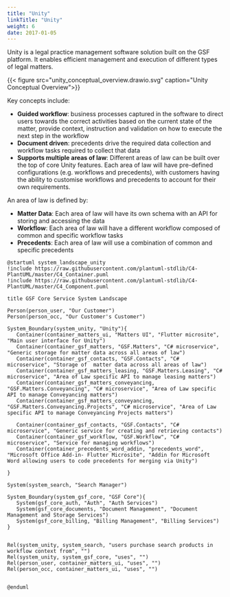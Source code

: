 ```yaml
---
title: "Unity"
linkTitle: "Unity"
weight: 6
date: 2017-01-05
---
```


Unity is a legal practice management software solution built on the GSF platform. It enables efficient management and execution of different types of legal matters.

{{< figure src="unity_conceptual_overview.drawio.svg" caption="Unity Conceptual Overview">}}

Key concepts include:

* __Guided workflow__: business processes captured in the software to direct users towards the correct activities based on the current state of the matter, provide context, instruction and validation on how to execute the next step in the workflow
* __Document driven__: precedents drive the required data collection and workflow tasks required to collect that data
* __Supports multiple areas of law__: Different areas of law can be built over the top of core Unity features. Each area of law will have pre-defined configurations (e.g. workflows and precedents), with customers having the ability to customise workflows and precedents to account for their own requirements.

An area of law is defined by:
* __Matter Data__: Each area of law will have its own schema with an API for storing and accessing the data
* __Workflow__: Each area of law will have a different workflow composed of common and specific workflow tasks
* __Precedents__: Each area of law will use a combination of common and specific precedents

```plantuml
@startuml system_landscape_unity
!include https://raw.githubusercontent.com/plantuml-stdlib/C4-PlantUML/master/C4_Container.puml
!include https://raw.githubusercontent.com/plantuml-stdlib/C4-PlantUML/master/C4_Component.puml

title GSF Core Service System Landscape

Person(person_user, "Our Customer")
Person(person_occ, "Our Customer's Customer")

System_Boundary(system_unity, "Unity"){
   Container(container_matters_ui, "Matters UI", "Flutter microsite", "Main user interface for Unity")
   Container(container_gsf_matters, "GSF.Matters", "C# microservice", "Generic storage for matter data across all areas of law")
   Container(container_gsf_contacts, "GSF.Contacts", "C# microservice", "Storage of  matter data across all areas of law")
   Container(container_gsf_matters_leasing, "GSF.Matters.Leasing", "C# microservice", "Area of Law specific API to manage leasing matters")
   Container(container_gsf_matters_conveyancing, "GSF.Matters.Conveyancing", "C# microservice", "Area of Law specific API to manage Conveyancing matters")
   Container(container_gsf_matters_conveyancing, "GSF.Matters.Conveyancing.Projects", "C# microservice", "Area of Law specific API to manage Conveyancing Projects matters")

   Container(container_gsf_contacts, "GSF.Contacts", "C# microservice", "Generic service for creating and retrieving contacts")
   Container(container_gsf_workflow, "GSF.Workflow", "C# microservice", "Service for managing workflows")
   Container(container_precedents_word_addin, "precedents_word", "Microsoft Office Add-in- Flutter Microsite", "Addin for Microsoft Word allowing users to code precedents for merging via Unity")

}

System(system_search, "Search Manager")

System_Boundary(system_gsf_core, "GSF Core"){
   System(gsf_core_auth, "Auth", "Auth Services")
   System(gsf_core_documents, "Document Management", "Document Management and Storage Services")
   System(gsf_core_billing, "Billing Management", "Billing Services")
}  


Rel(system_unity, system_search, "users purchase search products in workflow context from", "")
Rel(system_unity, system_gsf_core, "uses", "")
Rel(person_user, container_matters_ui, "uses", "")
Rel(person_occ, container_matters_ui, "uses", "")


@enduml
```

<!-- 

```plantuml
@startuml container_unity
!include https://raw.githubusercontent.com/plantuml-stdlib/C4-PlantUML/master/C4_Container.puml
!include https://raw.githubusercontent.com/plantuml-stdlib/C4-PlantUML/master/C4_Component.puml

Person(person_lawyer, "Our Customer")

System_Boundary(c1, "Unity"){
    Container(container_matters_ui, "Matters UI", "Flutter microsite", "Main user interface for Unity")
    Container(container_gsf_matters, "GSF.Matters", "C# microservice", "Generic storage for matter data across all areas of law")
    Container(container_gsf_matters_leasing, "GSF.Matters.Leasing", "C# microservice", "An API to manage leasing matters")
    Container(container_gsf_matters_conveyancing, "GSF.Matters.Conveyancing", "C# microservice", "An API to manage Conveyancing matters")
    Container(container_gsf_contacts, "GSF.Contacts", "C# microservice", "Generic service for creating and retrieving contacts")
    Container(container_gsf_workflow, "GSF.Workflow", "C# microservice", "Service for managing workflows")
    Container(container_gsf_workflow_configuration, "GSF.WorkflowConfiguration", "C# microservice", "Storage of shared configurations between services and applications")
    Container(container_gsf_workflow_agent, "GSF.Workflow.Agent", "C# microservice", "A service which handles messages relating to the gsf.workflow")
    Container(container_wkctl, wkctl, "CLI application", "Publishes a workflow template from a yaml file to GSF.Workflow as a template for workflow instances.")
    Container(container_precedents_word_addin, "precedents_word", "Microsoft Office Add-in- Flutter Microsite", "Addin for Microsoft Word allowing users to code precedents for merging via Unity")

    Container_Boundary(container_docassemble, "Docassemble") {
        Component(component_docassemble_globalx_common, "docassemble.globalx.common", "docassemble", "Common docassemble package that contains common functions to be used by different areas of law")
        Component(component_docassemble_globalx_leasing, "docassemble.globalx.leasing", "docassemble", "Docassemble package that contains leasing interviews and service classes")
        Component(component_docassemble_global_conveyancing, "docassemble.globalx.conveyancing", "docassemble", "Docassemble package that contains conveyancing interviews and service classes")
    }
}

System_Boundary(c2, "GSF"){
    Container(container_gsf_notes, "GSF.Notes", "C# microservice", "Manage user notes")
    Container(container_gsf_documents_endpoint, "GSF.Documents.Endpoint.V2", "C# microservice", "Documents management")
    Container(container_gsf_document_assembly, "GSF.Provider.DocumentAssembly", "C# microservice", "Storage of Precedent documents (also provides Document Assembly via XpressDocs for OP and existing projects portal but not for Unity")
}

Rel(person_lawyer, container_matters_ui, "", "")

Rel(container_matters_ui, container_gsf_matters, "", "")
Rel(container_matters_ui, container_gsf_matters_leasing, "", "")
Rel(container_matters_ui, container_gsf_matters_conveyancing, "", "")
Rel(container_matters_ui, container_gsf_contacts, "", "")
Rel(container_matters_ui, container_gsf_workflow, "", "")
Rel(container_matters_ui, container_gsf_workflow_configuration, "", "")
Rel(container_matters_ui, container_gsf_workflow_agent, "", "")
Rel(container_matters_ui, container_wkctl, "", "")
Rel(container_matters_ui, container_precedents_word_addin, "", "")

Rel(container_matters_ui, container_gsf_notes, "", "")
Rel(container_matters_ui, container_gsf_documents_endpoint, "", "")
Rel(container_matters_ui, container_gsf_document_assembly, "", "")

Rel(container_matters_ui, container_docassemble, "", "")

@enduml
``` -->

